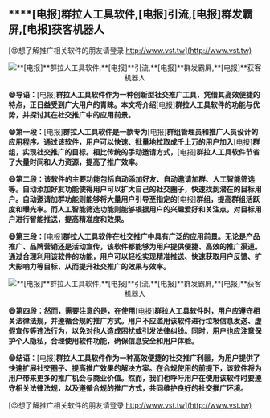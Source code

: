 ## ****[电报]**群拉人工具软件,**[电报]**引流,**[电报]**群发霸屏,**[电报]**获客机器人**

[😍想了解推广相关软件的朋友请登录 http://www.vst.tw](http://www.vst.tw)

 <center><img src="https://vst.tw/MP4/tuiguang/png/8.png" alt="**[电报]**群拉人工具软件,**[电报]**引流,**[电报]**群发霸屏,**[电报]**获客机器人"></center>

**😄导语：**[电报]**群拉人工具软件作为一种创新型社交推广工具，凭借其高效便捷的特点，正日益受到广大用户的青睐。本文将介绍**[电报]**群拉人工具软件的功能与优势，并探讨其在社交推广中的应用前景。**

**😄第一段：**[电报]**群拉人工具软件是一款专为**[电报]**群组管理员和推广人员设计的应用程序。通过该软件，用户可以快速、批量地拉取成千上万的用户加入**[电报]**群组，实现社交推广的目标。相比传统的手动邀请方式，**[电报]**群拉人工具软件节省了大量时间和人力资源，提高了推广效率。**

**😄第二段：该软件的主要功能包括自动添加好友、自动邀请加群、人工智能筛选等。自动添加好友功能使得用户可以扩大自己的社交圈子，快速找到潜在的目标用户。自动邀请加群功能则能够将大量用户引导至指定的**[电报]**群组，提高群组活跃度和曝光率。而人工智能筛选功能则能够根据用户的兴趣爱好和关注点，对目标用户进行智能推送，提高精准度和效果。**

**😄第三段：**[电报]**群拉人工具软件在社交推广中具有广泛的应用前景。无论是产品推广、品牌营销还是活动宣传，该软件都能够为用户提供便捷、高效的推广渠道。通过合理利用该软件的功能，用户可以轻松实现精准推送、快速获取用户反馈、扩大影响力等目标，从而提升社交推广的效果与效率。**

 <center><img src="https://vst.tw/MP4/tuiguang/png/0.png" alt="**[电报]**群拉人工具软件,**[电报]**引流,**[电报]**群发霸屏,**[电报]**获客机器人"></center>

**😄第四段：然而，需要注意的是，在使用**[电报]**群拉人工具软件时，用户应遵守相关法律法规，并遵循合规的推广方式。用户不应滥用该软件进行垃圾信息发送、虚假宣传等违法行为，以免对他人造成困扰或引发法律纠纷。同时，用户也应注意保护个人隐私，合理使用软件功能，确保信息安全和用户体验。**

**😄结语：**[电报]**群拉人工具软件作为一种高效便捷的社交推广利器，为用户提供了快速扩展社交圈子、提高推广效果的解决方案。在合规使用的前提下，该软件将为用户带来更多的推广机会与商业价值。然而，我们也呼吁用户在使用该软件时要遵守相关法律法规，以及遵循合规的推广方式，共同维护良好的社交推广环境。**

[😍想了解推广相关软件的朋友请登录 http://www.vst.tw](http://www.vst.tw)



